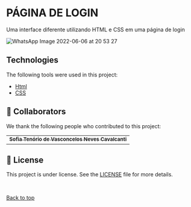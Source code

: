 # PÁGINA DE LOGIN 
 Uma interface diferente utilizando HTML e CSS em uma página de login


![WhatsApp Image 2022-06-06 at 20 53 27](https://user-images.githubusercontent.com/101151964/172268289-a0a43481-bd31-49d2-9ad4-20acefd49ae6.jpeg)




## Technologies ##

The following tools were used in this project:

- [Html](https://developer.mozilla.org/pt-BR/docs/Web/HTML/Element/html/)  
- [CSS](https://developer.mozilla.org/pt-BR/docs/Web/CSS)  

## 🤝 Collaborators

We thank the following people who contributed to this project:

<table>
  <tr>
    <td align="center">
      <a href="#">
        <sub>
          <b>Sofia Tenório de Vasconcelos Neves Cavalcanti</b>
        </sub>
      </a>
    </td>
  </tr>
</table>

## 📝 License

This project is under license. See the [LICENSE](LICENSE.md) file for more details.

&#xa0;

<a href="#top">Back to top</a>



